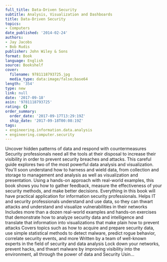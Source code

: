 ```yaml
---
full_title: Data-Driven Security
subtitle: Analysis, Visualization and Dashboards
title: Data-Driven Security
topics:
- Computers
date_published: '2014-02-24'
authors:
- Jay Jacobs
- Bob Rudis
publisher: John Wiley & Sons
format: Book
language: English
source: Bookshelf
cover:
  filename: 9781118793725.jpg
  media_type: data:image/false;base64
length: '354'
type: new
link: null
date: '2017-09-18'
asin: '9781118793725'
rating: {}
order_summary:
  order_date: '2017-09-17T13:29:19Z'
  ship_date: '2017-09-18T00:08:19Z'
tags:
- engineering.information.data.analysis
- engineering.computer.security
---
```

Uncover hidden patterns of data and respond with countermeasures Security professionals need all the tools at their disposal to increase their visibility in order to prevent security breaches and attacks. This careful guide explores two of the most powerful data analysis and visualization. You'll soon understand how to harness and wield data, from collection and storage to management and analysis as well as visualization and presentation. Using a hands-on approach with real-world examples, this book shows you how to gather feedback, measure the effectiveness of your security methods, and make better decisions. Everything in this book will have practical application for information security professionals. Helps IT and security professionals understand and use data, so they can thwart attacks and understand and visualize vulnerabilities in their networks Includes more than a dozen real-world examples and hands-on exercises that demonstrate how to analyze security data and intelligence and translate that information into visualizations that make plain how to prevent attacks Covers topics such as how to acquire and prepare security data, use simple statistical methods to detect malware, predict rogue behavior, correlate security events, and more Written by a team of well-known experts in the field of security and data analysis Lock down your networks, prevent hacks, and thwart malware by improving visibility into the environment, all through the power of data and Security Usin...
